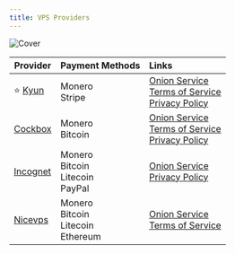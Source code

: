 ```yaml
---
title: VPS Providers
---
```


![Cover](/assets/covers/vps-providers.png)

| Provider | Payment Methods | Links
| --- | :-- | :-- |
| :star: [Kyun](https://kyun.host/) | Monero<br/>Stripe | [Onion Service](http://kyunnnckhnkl6oevonhwbltenwbgxwxf54mcpvmicphmaeqr5ourgqyd.onion/)<br/>[Terms of Service](https://kyun.host/docs/tos)<br/>[Privacy Policy](https://kyun.host/docs/privacypolicy) |
| [Cockbox](https://cockbox.org/) | Monero<br/>Bitcoin | [Onion Service](http://dwtqmjzvn2c6z2x462mmbd34ugjjrodowtul4jfbkexjuttzaqzcjyad.onion/)<br/>[Terms of Service](https://cockbox.org/tos)<br/>[Privacy Policy](https://cockbox.org/privacy)
| [Incognet](https://incognet.io/) | Monero<br/>Bitcoin<br/>Litecoin<br/>PayPal | [Onion Service](http://incoghostm2dytlqdiaj3lmtn7x2l5gb76jhabb6ywbqhjfzcoqq6aad.onion/)<br/>[Privacy Policy](https://incognet.io/privacy)
| [Nicevps](https://nicevps.net/) | Monero<br/>Bitcoin<br/>Litecoin<br/>Ethereum | [Onion Service](https://nicevpsvzo5o6mtvvdiurhkemnv7335f74tjk42rseoj7zdnqy44mnqd.onion/)<br/>[Terms of Service](https://nicevps.net/index/tos)
